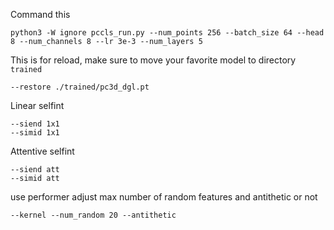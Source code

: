 

Command this

```
python3 -W ignore pccls_run.py --num_points 256 --batch_size 64 --head 8 --num_channels 8 --lr 3e-3 --num_layers 5
```

This is for reload, make sure to move your favorite model to directory ```trained```
```
--restore ./trained/pc3d_dgl.pt
```
Linear selfint
```
--siend 1x1  
--simid 1x1  
```

Attentive selfint
```
--siend att 
--simid att 
```


 use performer
 adjust max number of random features and antithetic or not
```
--kernel --num_random 20 --antithetic
```
